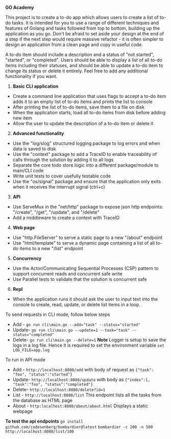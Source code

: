 **GO Academy**

This project is to create a to-do app which allows users to create a list of to-do tasks. It is intended for you to use
a range of different techniques and features of Golang and tasks followed from top to bottom, building up the
application as you go. Don't be afraid to set aside your design at the end of a step if the next step would require
massive refactor - it is often simpler to design an application from a clean page and copy in useful code.

A to-do item should include a description and a status of "not started", "started", or "completed". Users should be able
to display a list of all to-do items including their statuses, and should be able to update a to-do item to change its
status or delete it entirely. Feel free to add any additional functionality if you want.

1) **Basic CLI application**

- Create a command line application that uses flags to accept a to-do item adds it to an empty list of to-do items and
  prints the list to console
- After printing the list of to-do items, save them to a file on disk
- When the application starts, load all to-do items from disk before adding new item
- Allow the user to update the description of a to-do item or delete it

2) **Advanced functionality**

- Use the "log/slog" structured logging package to log errors and when data is saved to disk
- Use the "context" package to add a TraceID to enable traceability of calls through the solution by adding it to all
  logs
- Separate the core todo store logic into a different package/module to main/CLI code
- Write unit tests to cover usefully testable code
- Use the "os/signal" package and ensure that the application only exits when it receives the interrupt signal (ctrl+c)

3) **API**

- Use ServeMux in the "net/http" package to expose json http endpoints: "/create", "/get", "/update", and "/delete"
- Add a middleware to create a context with TraceID

4) **Web page**

- Use "http.FileServer" to serve a static page to a new "/about" endpoint
- Use "html/template" to serve a dynamic page containing a list of all to-do items to a new "/list" endpoint

5) **Concurrency**

- Use the Actor/Communicating Sequential Processes (CSP) pattern to support concurrent reads and concurrent safe write
- Use Parallel tests to validate that the solution is concurrent safe

6) **Repl**
- When the application runs it should ask the user to input text into the console to create, read, update, or delete list items in a loop.

To send requests in CLI mode, follow below steps
- Add - ```go run cli\main.go --add="task" --status="started"```
- Update- ```go run cli\main.go --update=1 --task="task" --status="completed"```
- Delete- ```go run cli\main.go --delete=1```
**Note** Logger is setup to save the logs in a log file. Hence it is required to set the environment variable 
```set LOG_FILE=app.log```


To run in API mode
- Add - ```http://localhost:8080/add``` with body of request as ```{"task": "foo", "status":"started"}```
- Update- ```http://localhost:8080/update``` with body as ```{"index":1, "task":"foo", "status":"completed"}```
- Delete- ```http://localhost:8080/delete?id=1```
- List - ```http://localhost:8080/list```
This endpoint lists all the tasks from the database as HTML page
- About - ```http:localhost:8080/about/about.html``` Displays a static webpage  

**To test the api endpoints**
```go install github.com/codesenberg/bombardier@latest```
```bombardier -c 200 -n 500 http://localhost:8080/list/100```

